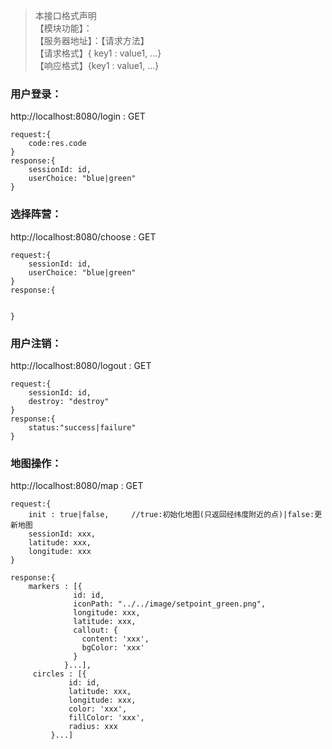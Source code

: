 > 本接口格式声明  
>【模块功能】：  
> 【服务器地址】：【请求方法】  
> 【请求格式】{ key1 : value1, ...}  
> 【响应格式】{key1 : value1, ...}  

### 用户登录：  
http://localhost:8080/login : GET
```
request:{
    code:res.code
}
response:{
    sessionId: id,
    userChoice: "blue|green"
}
```

### 选择阵营：  
http://localhost:8080/choose : GET  
```
request:{
    sessionId: id,
    userChoice: "blue|green"
}
response:{
    
    
}
```  

### 用户注销：  
http://localhost:8080/logout : GET  
```
request:{
    sessionId: id,
    destroy: "destroy"
}
response:{
    status:"success|failure"
}
```  

### 地图操作：
http://localhost:8080/map : GET
```
request:{
    init : true|false,     //true:初始化地图(只返回经纬度附近的点)|false:更新地图
    sessionId: xxx,
    latitude: xxx,
    longitude: xxx
}

response:{
    markers : [{
              id: id,
              iconPath: "../../image/setpoint_green.png",
              longitude: xxx,
              latitude: xxx,
              callout: {
                content: 'xxx',
                bgColor: 'xxx'
              }
            }...],
     circles : [{
             id: id,
             latitude: xxx,
             longitude: xxx,
             color: 'xxx',
             fillColor: 'xxx',
             radius: xxx
         }...]
```  
